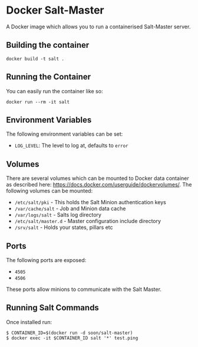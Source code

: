 # Docker Salt-Master

A Docker image which allows you to run a containerised Salt-Master server.

## Building the container

    docker build -t salt .

## Running the Container

You can easily run the container like so:

    docker run --rm -it salt

## Environment Variables

The following environment variables can be set:

* `LOG_LEVEL`: The level to log at, defaults to `error`

## Volumes

There are several volumes which can be mounted to Docker data container as
described here: https://docs.docker.com/userguide/dockervolumes/. The following
volumes can be mounted:

 * `/etc/salt/pki` - This holds the Salt Minion authentication keys
 * `/var/cache/salt` - Job and Minion data cache
 * `/var/logs/salt` - Salts log directory
 * `/etc/salt/master.d` - Master configuration include directory
 * `/srv/salt` - Holds your states, pillars etc

## Ports

The following ports are exposed:

 * `4505`
 * `4506`

These ports allow minions to communicate with the Salt Master.

## Running Salt Commands

Once installed run:

    $ CONTAINER_ID=$(docker run -d soon/salt-master)
    $ docker exec -it $CONTAINER_ID salt '*' test.ping
